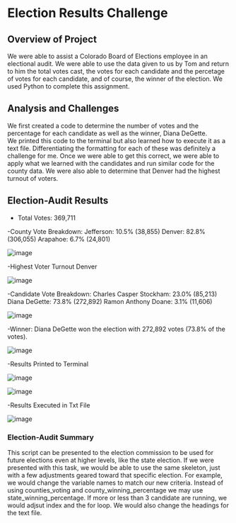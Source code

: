 # Election Results Challenge

## Overview of Project
We were able to assist a Colorado Board of Elections employee in an electional audit. 
We were able to use the data given to us by Tom and return to him the total votes cast, 
the votes for each candidate and the percetage of votes for each candidate, and of course, 
the winner of the election. We used Python to complete this assignment. 
 
## Analysis and Challenges
We first created a code to determine the number of votes and the percentage for each candidate as well as the winner, Diana DeGette.  
We printed this code to the terminal but also learned how to execute it as a text file.  Differentiating the formatting for each of these 
was definitely a challenge for me.  Once we were able to get this correct, we were able to apply what we learned with the candidates and run similar
code for the county data.  We were also able to determine that Denver had the highest turnout of voters.  

## Election-Audit Results
- Total Votes:
369,711 

-County Vote Breakdown:
Jefferson: 10.5% (38,855)
Denver: 82.8% (306,055)
Arapahoe: 6.7% (24,801)

![image](https://user-images.githubusercontent.com/64279232/125879041-207ac2df-f658-4bff-827d-ce4feea4866d.png)


-Highest Voter Turnout
Denver

![image](https://user-images.githubusercontent.com/64279232/125878936-b94adab2-8752-47aa-a3e6-fa8a34a00a50.png)


-Candidate Vote Breakdown:
Charles Casper Stockham: 23.0% (85,213)
Diana DeGette: 73.8% (272,892)
Ramon Anthony Doane: 3.1% (11,606)

![image](https://user-images.githubusercontent.com/64279232/125879157-06d2c2d8-d013-4ee1-9ee1-b3f312cc6c64.png)


-Winner:
Diana DeGette won the election with 272,892 votes (73.8% of the votes).

![image](https://user-images.githubusercontent.com/64279232/125879198-3d7bc8c2-7196-44fb-9144-375d991d5743.png)


-Results Printed to Terminal

![image](https://user-images.githubusercontent.com/64279232/125879271-2cc764f3-8e18-416c-975c-6a8fff7b1d13.png)

![image](https://user-images.githubusercontent.com/64279232/125879321-aa5f0e78-fe4d-47b4-b15e-8f89eaa28100.png)


-Results Executed in Txt File

![image](https://user-images.githubusercontent.com/64279232/125879365-0f4836ea-fe7f-4f8f-8334-ea544bfbe38e.png)



### Election-Audit Summary
This script can be presented to the election commission to be used for future elections even at higher levels, like the state election.  If we were presented with this task, 
we would be able to use the same skeleton, just with a few adjustments geared toward that specific election.  For example, we would change the variable names to match our new criteria.  Instead of using counties_voting and county_winning_percentage we may use state_winning_percentage.  If more or less than 3 candidate are running, we would adjsut index and the for loop.  We would also change the headings for the text file.  
